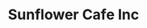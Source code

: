 ---
layout: place
title: Sunflower Cafe Inc
permalink: /florida/valrico/sunflower-cafe-inc.html
stateAbbr: FL
stateName: Florida
cityName: Valrico
seo:
  type: restaurant
  links: null
place_id: ChIJHYPF5KHTwogROqKjuQ1yUHg
photos:
  - name: >-
      places/ChIJHYPF5KHTwogROqKjuQ1yUHg/photos/AeeoHcImJKqMURo4Xw6trYWJegv0ZBf5cr8nTT22Xu09eCnIBqer1DNmsXGD4A9OjPryqcDen9Wpq4Paue5_EHb1cKuqZwYwhbg--TYjGSLQEsqwD-yQrqhjJ9mTQsrRAp4eGK7QdSLptQIl22gOgnqKqiMN-mx_W6vjS2oJqoD-9GJ56be8YAwZjlh_Cj8mPMOOb-I47kzy1VJiV_OsjVpGdl0JL8itC2aJ0i8bz97oj8H049J5MBTUmLVdBNSuwpDhhyLIArpplVktEP7DL2UY8EK5rTGcJOnYx8ZUQd1Rqo_QCg
    widthPx: 2120
    heightPx: 1192
    authorAttributions:
      - displayName: ZENSHI Handcrafted Sushi
        uri: https://maps.google.com/maps/contrib/116217918366761630756
        photoUri: >-
          https://lh3.googleusercontent.com/a-/ALV-UjVmUkbo6zSF6I8JzSHwjSrzzJq3oc_klAPjxARbSTEJ4NryH_E=s100-p-k-no-mo
    flagContentUri: >-
      https://www.google.com/local/imagery/report/?cb_client=maps_api_places.places_api&image_key=!1e10!2sAF1QipNONINt1mfeygCenoXvO7rAT40agXR3JBko4xc4&hl=en-US
    googleMapsUri: >-
      https://www.google.com/maps/place//data=!3m4!1e2!3m2!1sAF1QipNONINt1mfeygCenoXvO7rAT40agXR3JBko4xc4!2e10!4m2!3m1!1s0x88c2d3a1e4c5831d:0x7850720db9a3a23a
  - name: >-
      places/ChIJHYPF5KHTwogROqKjuQ1yUHg/photos/AeeoHcJxgETCfLilZgRLhmE_FTtj2XdomTCJDDXYgBENAMde0ArwfVh5mk5pwVqR-D061bUrMIpc15wAh2lOZzHr36uCk6Sc6jJlPuHVDk968hVdsAYU5_zUjKNKxVesRtV7B7VWAJfsXvW9Gw_SchbTB0e5jwedTjuJmkMjGua-ET73Yd-uyxp4AAT0SV4g2HPu5Cwqp78mOpUVbZK7MkeDoteTb6_GUHw27SStqaSThl4USBASCg1VttkpGhjb2vXs3OWbGJ4KD-AIoqwHEV0eZr9gkBh5ISxExsppVDDoed_ycw
    widthPx: 1080
    heightPx: 1080
    authorAttributions:
      - displayName: ZENSHI Handcrafted Sushi
        uri: https://maps.google.com/maps/contrib/116217918366761630756
        photoUri: >-
          https://lh3.googleusercontent.com/a-/ALV-UjVmUkbo6zSF6I8JzSHwjSrzzJq3oc_klAPjxARbSTEJ4NryH_E=s100-p-k-no-mo
    flagContentUri: >-
      https://www.google.com/local/imagery/report/?cb_client=maps_api_places.places_api&image_key=!1e10!2sAF1QipMo0jwtaWid469gzR3-pg4-qDv9sZzI31B6hOcr&hl=en-US
    googleMapsUri: >-
      https://www.google.com/maps/place//data=!3m4!1e2!3m2!1sAF1QipMo0jwtaWid469gzR3-pg4-qDv9sZzI31B6hOcr!2e10!4m2!3m1!1s0x88c2d3a1e4c5831d:0x7850720db9a3a23a
  - name: >-
      places/ChIJHYPF5KHTwogROqKjuQ1yUHg/photos/AeeoHcIvpqJNvsOFsPTmHq_u37Cu8Id6Aw5qFcgxCnUcSVMHTRAZxVAEpAD6uDNz5dcTgGalDbxjSza2UNmm1UIqrl4URSPl88eurncrGTiyu_cns8qAQdHC_FzH9mSnki-o-hqeT4Kwmrq_JXimv7daM8oanJTGzfxP3LCKRySjiZnygSyBr02dge86q6eevW1yJyVYvH4mCMLV23x-WIOAwZCQuFHPo80W0wY_xeJOH_yihrzMMGA5LP3oOlNms7hbmVrH_U3l2-lHueJIEEO15MpZw2kNIGTO68T6drtkG-Q19g
    widthPx: 1080
    heightPx: 1080
    authorAttributions:
      - displayName: ZENSHI Handcrafted Sushi
        uri: https://maps.google.com/maps/contrib/116217918366761630756
        photoUri: >-
          https://lh3.googleusercontent.com/a-/ALV-UjVmUkbo6zSF6I8JzSHwjSrzzJq3oc_klAPjxARbSTEJ4NryH_E=s100-p-k-no-mo
    flagContentUri: >-
      https://www.google.com/local/imagery/report/?cb_client=maps_api_places.places_api&image_key=!1e10!2sAF1QipOCqNWq0mudeDnvJshGATkccSadWQdPgYC8_LwY&hl=en-US
    googleMapsUri: >-
      https://www.google.com/maps/place//data=!3m4!1e2!3m2!1sAF1QipOCqNWq0mudeDnvJshGATkccSadWQdPgYC8_LwY!2e10!4m2!3m1!1s0x88c2d3a1e4c5831d:0x7850720db9a3a23a
  - name: >-
      places/ChIJHYPF5KHTwogROqKjuQ1yUHg/photos/AeeoHcK6-cRXiJsaDngae45ghVrItTz_ibtu3gCZP5L35zDSI8dh2Kb1zfz_7z6TpE6PV-SrmRs6B21jUa8AwbQGSNgft_WvC2R6SJL7KHwOkr7CbUYKXLAaHe_yU19nGDF1lcoGo26EEPu6NH1r6SWbugL1utLM7iwVCr-HAzilf3hOenPXgJV0WfGjfAY8ewSN5dDcm7_I5TPjlhWnC5xRoyQZZz-z7PMtSb9mLtpqWw5DEsWvDqykSX7eCBZ1kg5W_fLh9xu2ckeOzWSHnW4WXOybs6uB37k6udHJpQ_jVu04JA
    widthPx: 1080
    heightPx: 1080
    authorAttributions:
      - displayName: ZENSHI Handcrafted Sushi
        uri: https://maps.google.com/maps/contrib/116217918366761630756
        photoUri: >-
          https://lh3.googleusercontent.com/a-/ALV-UjVmUkbo6zSF6I8JzSHwjSrzzJq3oc_klAPjxARbSTEJ4NryH_E=s100-p-k-no-mo
    flagContentUri: >-
      https://www.google.com/local/imagery/report/?cb_client=maps_api_places.places_api&image_key=!1e10!2sAF1QipOgNsPxCSs550sYe3BLcaHN9ymX_2h6UeYFXLtQ&hl=en-US
    googleMapsUri: >-
      https://www.google.com/maps/place//data=!3m4!1e2!3m2!1sAF1QipOgNsPxCSs550sYe3BLcaHN9ymX_2h6UeYFXLtQ!2e10!4m2!3m1!1s0x88c2d3a1e4c5831d:0x7850720db9a3a23a
address: 3461 Lithia Pinecrest Rd, Valrico, FL 33596, USA
street: 3461 Lithia Pinecrest Rd
city: Valrico
state: FL
zip: '33596'
country: USA
neighborhood: null
latitude: '27.892836'
longitude: '-82.241437'
accessibility_options:
  wheelchairAccessibleParking: true
  wheelchairAccessibleEntrance: true
  wheelchairAccessibleRestroom: true
  wheelchairAccessibleSeating: true
business_status: OPERATIONAL
name: Sunflower Cafe Inc
google_maps_links:
  directionsUri: >-
    https://www.google.com/maps/dir//''/data=!4m7!4m6!1m1!4e2!1m2!1m1!1s0x88c2d29e89c26ed9:0x17a7e7eb6f54a12c!3e0
  placeUri: https://maps.google.com/?cid=1704585982354170156
  writeAReviewUri: >-
    https://www.google.com/maps/place//data=!4m3!3m2!1s0x88c2d29e89c26ed9:0x17a7e7eb6f54a12c!12e1
  reviewsUri: >-
    https://www.google.com/maps/place//data=!4m4!3m3!1s0x88c2d29e89c26ed9:0x17a7e7eb6f54a12c!9m1!1b1
  photosUri: >-
    https://www.google.com/maps/place//data=!4m3!3m2!1s0x88c2d29e89c26ed9:0x17a7e7eb6f54a12c!10e5
primary_type: Sushi Restaurant
opening_hours: null
secondary_opening_hours: null
phone: null
price_level: null
price_range: null
rating: null
rating_count: 0
website: null
description: >-
  Experience Sunflower Cafe in Valrico, FL$$$Sunflower Cafe Inc in Valrico,
  Florida, stands out as a cozy spot for savoring authentic Japanese-inspired
  dishes in a relaxed setting. This sushi restaurant specializes in fresh,
  handcrafted rolls made with high-quality ingredients, creating a delightful
  experience for those exploring local dining options. The inviting atmosphere,
  highlighted by vibrant presentations, makes it an ideal choice for casual
  meals or gatherings with friends. Whether you're in the mood for a quick bite
  of expertly prepared sushi or a flavorful escape from the everyday, it offers
  a straightforward yet appealing option for sushi enthusiasts in the area.
generative_summary: >-
  Experience Sunflower Cafe in Valrico, FL$$$Sunflower Cafe Inc in Valrico,
  Florida, stands out as a cozy spot for savoring authentic Japanese-inspired
  dishes in a relaxed setting. This sushi restaurant specializes in fresh,
  handcrafted rolls made with high-quality ingredients, creating a delightful
  experience for those exploring local dining options. The inviting atmosphere,
  highlighted by vibrant presentations, makes it an ideal choice for casual
  meals or gatherings with friends. Whether you're in the mood for a quick bite
  of expertly prepared sushi or a flavorful escape from the everyday, it offers
  a straightforward yet appealing option for sushi enthusiasts in the area.
generative_disclosure: Summarized by AI using the Grok-3-Mini model.
reviews: null
review_summary: >-
  Insights from Recent Reviews$$$Visitors often praise the delicious hibachi and
  wide array of fresh sushi at this spot, along with standout sides like garlic
  edamame and tempura that really hit the mark. The staff comes across as
  friendly and attentive, helping to create a welcoming vibe that keeps things
  enjoyable from start to finish. Folks appreciate the reasonable prices, making
  it a solid pick for everyday dining without breaking the bank. Overall, it's
  frequently described as a go-to for quality Japanese flavors, leaving many
  satisfied and eager to return for more.
review_disclosure: Summarized by AI using the Grok-3-Mini model.
parking_options: null
payment_options: null
allow_dogs: null
curbside_pickup: null
delivery: null
dine_in: null
good_for_children: null
good_for_groups: null
good_for_sports: null
live_music: null
menu_for_children: null
outdoor_seating: null
reservable: null
restroom: null
serves_beer: null
serves_breakfast: null
serves_brunch: null
serves_cocktails: null
serves_coffee: null
serves_dinner: null
serves_dessert: null
serves_lunch: null
serves_vegetarian_food: null
serves_wine: null
takeout: null
update_category: pro
places_description: null

---